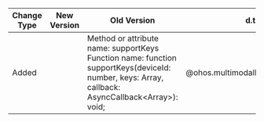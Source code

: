 | Change Type | New Version | Old Version | d.ts File |
| ---- | ------ | ------ | -------- |
|Added||Method or attribute name: supportKeys<br>Function name: function supportKeys(deviceId: number, keys: Array<KeyCode>, callback: AsyncCallback<Array<boolean>>): void;|@ohos.multimodalInput.inputDevice.d.ts|
